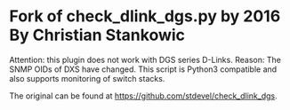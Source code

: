 # Fork of check_dlink_dgs.py by 2016 By Christian Stankowic
Attention: this plugin does not work with DGS series D-Links.
Reason: The SNMP OIDs of DXS have changed.
This script is Python3 compatible and also supports monitoring of switch stacks. 

The original can be found at https://github.com/stdevel/check_dlink_dgs.

